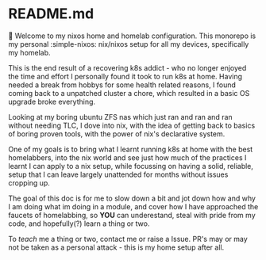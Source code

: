# README.md

👋 Welcome to my nixos home and homelab configuration. This monorepo is my personal :simple-nixos: nix/nixos setup for all my devices, specifically my homelab.

This is the end result of a recovering k8s addict - who no longer enjoyed the time and effort I personally found it took to run k8s at home.
Having needed a break from hobbys for some health related reasons, I found coming back to a unpatched cluster a chore, which resulted in a basic OS upgrade broke everything.

Looking at my boring ubuntu ZFS nas which just ran and ran and ran without needing TLC, I dove into nix, with the idea of getting back to basics of boring proven tools, with the power of nix's declarative system.

One of my goals is to bring what I learnt running k8s at home with the best homelabbers, into the nix world and see just how much of the practices I learnt I can apply to a nix setup, while focussing on having a solid, reliable, setup that I can leave largely unattended for months without issues cropping up.

The goal of this doc is for me to slow down a bit and jot down how and why I am doing what im doing in a module, and cover how I have approached the faucets of homelabbing, so **YOU** can underestand, steal with pride from my code, and hopefully(?) learn a thing or two.

To _teach_ me a thing or two, contact me or raise a Issue. PR's may or may not be taken as a personal attack - this is my home setup after all.

